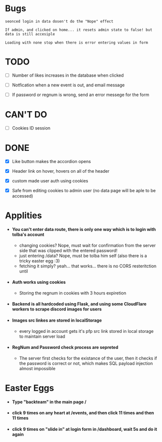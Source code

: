# Bugs

    seonced login in data dosen't do the "Nope" effect

    If admin, and clicked on home... it resets admin state to false! but data is still accesiple

    Loading with none stop when there is error entering values in form

# TODO

-[ ] Number of likes increases in the database when clicked

-[ ] Notfication when a new event is out, and email message

-[ ] If password or regnum is wrong, send an error messege for the form

# CAN'T DO

-[ ] Cookies ID session

# DONE

-[X] Like button makes the accordion opens

-[X] Header link on hover, hovers on all of the header

-[X] custom made user auth using cookies

-[X] Safe from editing cookies to admin user (no data page will be aple to be accessed)

# Applities

- #### You can't enter data route, there is only one way which is to login with tolba's account

  - changing cookies? Nope, must wait for confirmation from the server side that was clipped with the entered password!
  - just entering /data? Nope, must be tolba him self (also there is a tricky easter egg :3)
  - fetching it simply? yeah... that works... there is no CORS resteritction until

- #### Auth works using cookies
  - Storing the regnum in cookies with 3 hours expiretion
- #### Backend is all hardcoded using Flask, and using some CloudFlare workers to scrape discord images for users

- #### Images src linkes are stored in localStorage

  - every logged in account gets it's pfp src link stored in local storage to maintain server load

- #### RegNum and Password check process are sepreted
  - The server first checks for the existance of the user, then it checks if the password is correct or not, which makes SQL payload injection almost impossible

# Easter Eggs

- #### Type "backteam" in the main page /

- #### click 9 times on any heart at /events, and then click 11 times and then 11 times

- #### click 9 times on "slide in" at login form in /dashboard, wait 5s and do it again

